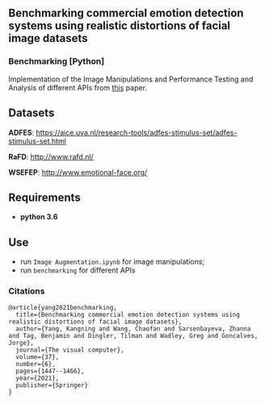 ## Benchmarking commercial emotion detection systems using realistic distortions of facial image datasets

### Benchmarking [Python]

Implementation of the Image Manipulations and Performance Testing and Analysis of different APIs from [this](https://link.springer.com/article/10.1007/s00371-020-01881-x#citeas) paper.



## Datasets

**ADFES**: https://aice.uva.nl/research-tools/adfes-stimulus-set/adfes-stimulus-set.html

**RaFD**: http://www.rafd.nl/

**WSEFEP**: http://www.emotional-face.org/



## Requirements

- **python 3.6**



## Use

- run `Image Augmentation.ipynb` for image manipulations;
- run `benchmarking` for different APIs



### Citations

```
@article{yang2021benchmarking,
  title={Benchmarking commercial emotion detection systems using realistic distortions of facial image datasets},
  author={Yang, Kangning and Wang, Chaofan and Sarsenbayeva, Zhanna and Tag, Benjamin and Dingler, Tilman and Wadley, Greg and Goncalves, Jorge},
  journal={The visual computer},
  volume={37},
  number={6},
  pages={1447--1466},
  year={2021},
  publisher={Springer}
}
```
